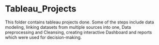 # Tableau_Projects
This folder contains tableau projects done. Some of the steps include data modeling, linking datasets from multiple sources into one, Data preprocessing and Cleansing, creating interactive Dashboard and reports which were used for decision-making.
